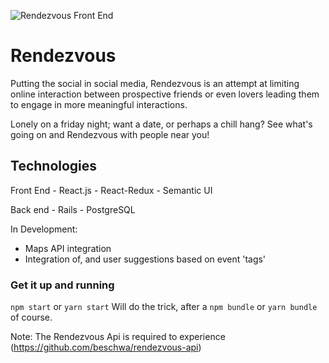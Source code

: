 ![Rendezvous Front End](https://user-images.githubusercontent.com/9085279/136634898-24664a9e-45df-4731-895f-22b3bbdb83cf.png)

# Rendezvous
Putting the social in social media, Rendezvous is an attempt at limiting online interaction between prospective friends or even lovers leading them to engage in more meaningful interactions.

Lonely on a friday night; want a date, or perhaps a chill hang? See what's going on and Rendezvous with people near you!

## Technologies
Front End
	- React.js
	- React-Redux
	- Semantic UI
	
Back end
	- Rails
	- PostgreSQL
	
	
In Development:
- Maps API integration
- Integration of, and user suggestions based on event 'tags'

### Get it up and running
`npm start` or `yarn start`
Will do the trick, after a `npm bundle` or `yarn bundle` of course.

Note: The Rendezvous Api is required to experience (https://github.com/beschwa/rendezvous-api)

